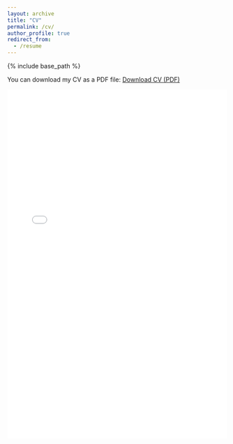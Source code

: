 ```yaml
---
layout: archive
title: "CV"
permalink: /cv/
author_profile: true
redirect_from:
  - /resume
---
```


{% include base_path %}

You can download my CV as a PDF file: [Download CV (PDF)](/files/cv.pdf)

<iframe src="/files/cv.pdf" width="100%" height="800px" style="border: none;">
  <p>Your browser does not support PDFs. Please <a href="/files/cv.pdf">download the PDF</a> to view it.</p>
</iframe>
